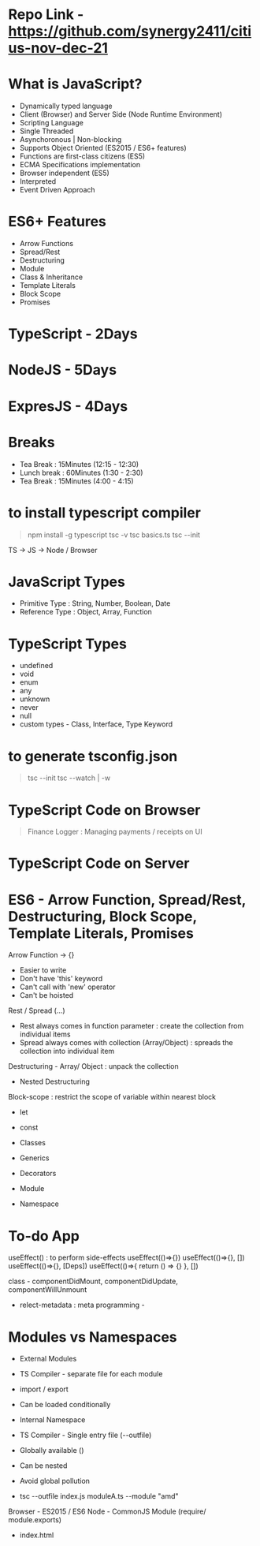# Repo Link - https://github.com/synergy2411/citius-nov-dec-21

# What is JavaScript?
- Dynamically typed language
- Client (Browser) and Server Side (Node Runtime Environment)
- Scripting Language 
- Single Threaded
- Asynchoronous | Non-blocking
- Supports Object Oriented (ES2015 / ES6+ features)
- Functions are first-class citizens (ES5)
- ECMA Specifications implementation
- Browser independent (ES5)
- Interpreted
- Event Driven Approach

# ES6+ Features
- Arrow Functions
- Spread/Rest 
- Destructuring
- Module
- Class & Inheritance
- Template Literals
- Block Scope
- Promises

# TypeScript - 2Days
# NodeJS - 5Days
# ExpresJS - 4Days

# Breaks
- Tea Break : 15Minutes (12:15 - 12:30)
- Lunch break : 60Minutes (1:30 - 2:30)
- Tea Break : 15Minutes (4:00 - 4:15)

# to install typescript compiler
> npm install -g typescript
> tsc -v
> tsc basics.ts
> tsc --init


TS -> JS -> Node / Browser

# JavaScript Types
- Primitive Type : String, Number, Boolean, Date
- Reference Type : Object, Array, Function

# TypeScript Types
- undefined
- void
- enum
- any
- unknown
- never
- null
- custom types - Class, Interface, Type Keyword

# to generate tsconfig.json
> tsc --init
> tsc --watch | -w

# TypeScript Code on Browser
> Finance Logger : Managing payments / receipts on UI

# TypeScript Code on Server

# ES6 - Arrow Function, Spread/Rest, Destructuring, Block Scope, Template Literals, Promises

Arrow Function -> {}
- Easier to write
- Don't have 'this' keyword
- Can't call with 'new' operator
- Can't be hoisted

Rest / Spread (...)
- Rest always comes in function parameter : create the collection from individual items
- Spread always comes with collection (Array/Object) : spreads the collection into individual item

Destructuring - Array/ Object : unpack the collection
- Nested Destructuring

Block-scope : restrict the scope of variable within nearest block
- let 
- const


- Classes
- Generics
- Decorators
- Module
- Namespace

# To-do App



useEffect() : to perform side-effects
useEffect(()=>{})
useEffect(()=>{}, [])
useEffect(()=>{}, [Deps])
useEffect(()=>{
    return () => {}
}, [])

class - componentDidMount, componentDidUpdate, componentWillUnmount



- relect-metadata : meta programming - 


# Modules vs Namespaces
- External Modules
- TS Compiler - separate file for each module
- import / export
- Can be loaded conditionally

- Internal Namespace
- TS Compiler - Single entry file (--outfile)
- Globally available (<reference path="" />)
- Can be nested
- Avoid global pollution


- tsc --outfile index.js moduleA.ts --module "amd"


Browser - ES2015 / ES6
Node - CommonJS Module (require/ module.exports)


- index.html <script src="" type="module">
- constant.namespace.ts
- util.namespace.ts <reference path = "constans.namespce.ts" />
- app.ts <reference path = "util.namespce.ts" />